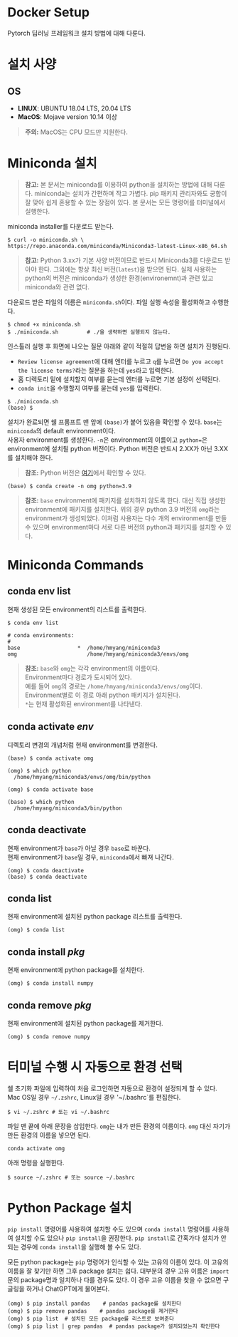 # Docker Setup
Pytorch 딥러닝 프레임워크 설치 방법에 대해 다룬다.

# 설치 사양
## OS
* **LINUX**: UBUNTU 18.04 LTS, 20.04 LTS
* **MacOS**: Mojave version 10.14 이상

> **주의:**
> MacOS는 CPU 모드만 지원한다.

# Miniconda 설치
> **참고:**
> 본 문서는 miniconda를 이용하여 python을 설치하는 방법에 대해 다룬다.
> miniconda는 설치가 간편하며 작고 가볍다. pip 패키지 관리자와도 궁합이 잘 맞아 쉽게 혼용할 수 있는 장점이 있다.
> 본 문서는 모든 명령어를 터미널에서 실행한다.

miniconda installer를 다운로드 받는다.
```shell
$ curl -o miniconda.sh \
https://repo.anaconda.com/miniconda/Miniconda3-latest-Linux-x86_64.sh
```
> **참고:**
> Python 3.xx가 기본 사양 버전이므로 반드시 Miniconda3를 다운로드 받아야 한다. 그외에는 항상 최신 버전(`latest`)을 받으면 된다. 실제 사용하는 python의 버전은 miniconda가 생성한 환경(environemnt)과 관련 있고 miniconda와 관련 없다.

다운로드 받은 파일의 이름은 `miniconda.sh`이다. 파일 실행 속성을 활성화하고 수행한다.
```shell
$ chmod +x miniconda.sh
$ ./miniconda.sh         # ./을 생략하면 실행되지 않는다.
```
인스톨러 실행 후 화면에 나오는 질문 아래와 같이 적절히 답변을 하면 설치가 진행된다.
* `Review license agreement`에 대해 엔터를 누르고 `q`를 누르면 `Do you accept the license terms?`라는 질문을 하는데 `yes`라고 입력한다.
* 홈 디렉토리 밑에 설치할지 여부를 묻는데 엔터를 누르면 기본 설정이 선택된다.
* `conda init`을 수행할지 여부를 묻는데 `yes`를 입력한다.

```shell
$ ./miniconda.sh
(base) $
```
설치가 완료되면 쉘 프롬프트 맨 앞에 `(base)`가 붙어 있음을 확인할 수 있다. `base`는 `miniconda`의 default environment이다.  
사용자 environment를 생성한다. `-n`은 environment의 이름이고 `python=`은 environment에 설치될 python 버전이다. Python 버전은 반드시 2.XX가 아닌 3.XX를 설치해야 한다.
> **참조:**
> Python 버전은 [여기](https://www.python.org/doc/versions/)에서 확인할 수 있다.
```shell
(base) $ conda create -n omg python=3.9
```

> **참조:**
> `base` environment에 패키지를 설치하지 않도록 한다. 대신 직접 생성한 environment에 패키지를 설치한다. 위의 경우 python 3.9 버전의 `omg`라는 environment가 생성되었다. 이처럼 사용자는 다수 개의 environment를 만들 수 있으며 environment마다 서로 다른 버전의 python과 패키지를 설치할 수 있다.
# Miniconda Commands
## conda env list
현재 생성된 모든 environment의 리스트를 출력한다.
```shell
$ conda env list
```
```shell
# conda environments:
#
base                  *  /home/hmyang/miniconda3
omg                      /home/hmyang/miniconda3/envs/omg
```
> **참조:**
> `base`와 `omg`는 각각 environment의 이름이다.  
> Environment마다 경로가 도시되어 있다.  
> 예를 들어 `omg`의 경로는 `/home/hmyang/miniconda3/envs/omg`이다. Environment별로 이 경로 아래 python 패키지가 설치된다.  
> `*`는 현재 활성화된 environment를 나타낸다.
## conda activate *env*
디렉토리 변경의 개념처럼 현재 environment를 변경한다.
```shell
(base) $ conda activate omg

(omg) $ which python
  /home/hmyang/miniconda3/envs/omg/bin/python

(omg) $ conda activate base

(base) $ which python
  /home/hmyang/miniconda3/bin/python
```
## conda deactivate
현재 environment가 `base`가 아닐 경우 `base`로 바꾼다.  
현재 environment가 `base`일 경우, `miniconda`에서 빠져 나간다. 
```shell
(omg) $ conda deactivate
(base) $ conda deactivate
```
## conda list
현재 environment에 설치된 python package 리스트를 출력한다.
```shell
(omg) $ conda list
```
## conda install *pkg*
현재 environment에 python package를 설치한다.
```shell
(omg) $ conda install numpy
```
## conda remove *pkg*
현재 environment에 설치된 python package를 제거한다.
```shell
(omg) $ conda remove numpy
```
# 터미널 수행 시 자동으로 환경 선택
쉘 초기화 파일에 입력하여 처음 로그인하면 자동으로 환경이 설정되게 할 수 있다.
Mac OS일 경우 `~/.zshrc`, Linux일 경우 '~/.bashrc`를 편집한다.

```
$ vi ~/.zshrc # 또는 vi ~/.bashrc
```

파일 맨 끝에 아래 문장을 삽입한다. `omg`는 내가 만든 환경의 이름이다. `omg` 대신 자기가 만든 환경의 이름을 넣으면 된다.
```
conda activate omg 
```

아래 명령을 실행한다.
```
$ source ~/.zshrc # 또는 source ~/.bashrc
```

# Python Package 설치
`pip install` 명령어를 사용하여 설치할 수도 있으며 `conda install` 명령어를 사용하여 설치할 수도 있으나 `pip install`을 권장한다. `pip install`로 간혹가다 설치가 안 되는 경우에 `conda install`을 실행해 볼 수도 있다.

모든 python package는 `pip` 명령어가 인식할 수 있는 고유의 이름이 있다. 이 고유의 이름을 잘 찾기만 하면 그후 package 설치는 쉽다. 대부분의 경우 고유 이름은 `import` 문의 package명과 일치하나 다를 경우도 있다. 이 경우 고유 이름을 찾을 수 없으면 구글링을 하거나 ChatGPT에게 물어본다.
```
(omg) $ pip install pandas    # pandas package를 설치한다
(omg) $ pip remove pandas    # pandas package를 제거한다
(omg) $ pip list  # 설치된 모든 package를 리스트로 보여준다
(omg) $ pip list | grep pandas  # pandas package가 설치되었는지 확인한다
```
